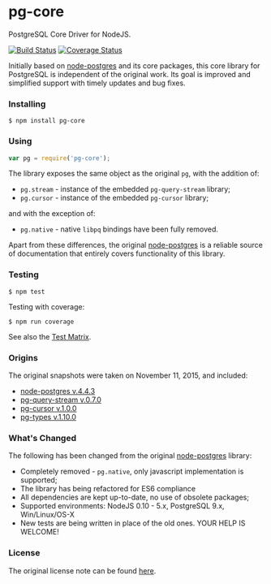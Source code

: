 # pg-core

PostgreSQL Core Driver for NodeJS.

[![Build Status](https://travis-ci.org/vitaly-t/pg-core.svg?branch=master)](https://travis-ci.org/vitaly-t/pg-core)
[![Coverage Status](https://coveralls.io/repos/vitaly-t/pg-core/badge.svg?branch=master)](https://coveralls.io/r/vitaly-t/pg-core?branch=master)

Initially based on [node-postgres] and its core packages, this core library for PostgreSQL is independent
of the original work. Its goal is improved and simplified support with timely updates and bug fixes.

### Installing

```
$ npm install pg-core
```

### Using

```javascript
var pg = require('pg-core');
```

The library exposes the same object as the original `pg`, with the addition of:

* `pg.stream` - instance of the embedded `pg-query-stream` library;
* `pg.cursor` - instance of the embedded `pg-cursor` library;

and with the exception of:
* `pg.native` - native `libpq` bindings have been fully removed.

Apart from these differences, the original [node-postgres] is a reliable source
of documentation that entirely covers functionality of this library.

### Testing

```
$ npm test
```

Testing with coverage:
```
$ npm run coverage
```
See also the [Test Matrix](/test).

### Origins

The original snapshots were taken on November 11, 2015, and included:

* [node-postgres v.4.4.3](https://github.com/brianc/node-postgres/tree/v4.4.3)
* [pg-query-stream v.0.7.0](https://github.com/brianc/node-pg-query-stream/tree/v0.7.0)
* [pg-cursor v.1.0.0](https://github.com/brianc/node-pg-cursor/tree/v1.0.0)
* [pg-types v.1.10.0](https://github.com/brianc/node-pg-types/tree/v1.10.0)

### What's Changed

The following has been changed from the original [node-postgres] library:

* Completely removed - `pg.native`, only javascript implementation is supported;
* The library has being refactored for ES6 compliance
* All dependencies are kept up-to-date, no use of obsolete packages;
* Supported environments: NodeJS 0.10 - 5.x, PostgreSQL 9.x, Win/Linux/OS-X
* New tests are being written in place of the old ones. YOUR HELP IS WELCOME!

### License

The original license note can be found [here](https://github.com/vitaly-t/pg-core/blob/master/license.md).

[node-postgres]:https://github.com/brianc/node-postgres
